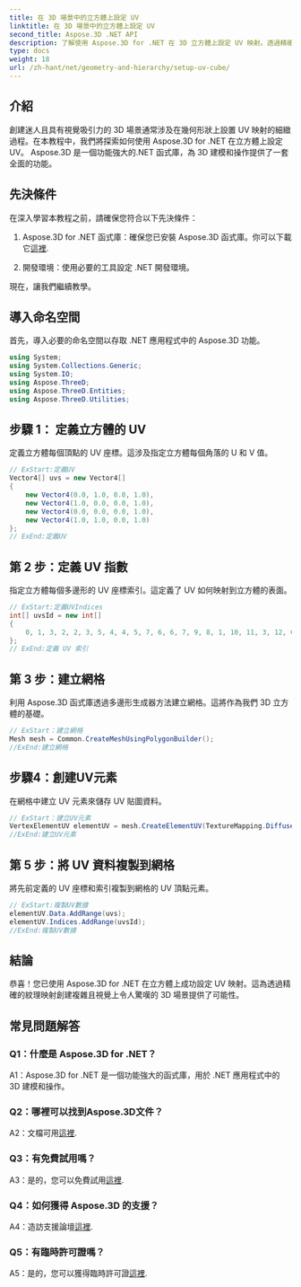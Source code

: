 ```yaml
---
title: 在 3D 場景中的立方體上設定 UV
linktitle: 在 3D 場景中的立方體上設定 UV
second_title: Aspose.3D .NET API
description: 了解使用 Aspose.3D for .NET 在 3D 立方體上設定 UV 映射。透過精確的紋理映射創造視覺上令人驚嘆的場景。
type: docs
weight: 18
url: /zh-hant/net/geometry-and-hierarchy/setup-uv-cube/
---
```

## 介紹

創建迷人且具有視覺吸引力的 3D 場景通常涉及在幾何形狀上設置 UV 映射的細緻過程。在本教程中，我們將探索如何使用 Aspose.3D for .NET 在立方體上設定 UV。 Aspose.3D 是一個功能強大的.NET 函式庫，為 3D 建模和操作提供了一套全面的功能。

## 先決條件

在深入學習本教程之前，請確保您符合以下先決條件：

1. Aspose.3D for .NET 函式庫：確保您已安裝 Aspose.3D 函式庫。你可以下載它[這裡](https://releases.aspose.com/3d/net/).

2. 開發環境：使用必要的工具設定 .NET 開發環境。

現在，讓我們繼續教學。

## 導入命名空間

首先，導入必要的命名空間以存取 .NET 應用程式中的 Aspose.3D 功能。

```csharp
using System;
using System.Collections.Generic;
using System.IO;
using Aspose.ThreeD;
using Aspose.ThreeD.Entities;
using Aspose.ThreeD.Utilities;
```

## 步驟 1： 定義立方體的 UV

定義立方體每個頂點的 UV 座標。這涉及指定立方體每個角落的 U 和 V 值。

```csharp
// ExStart:定義UV
Vector4[] uvs = new Vector4[]
{
    new Vector4(0.0, 1.0, 0.0, 1.0),
    new Vector4(1.0, 0.0, 0.0, 1.0),
    new Vector4(0.0, 0.0, 0.0, 1.0),
    new Vector4(1.0, 1.0, 0.0, 1.0)
};
// ExEnd:定義UV
```

## 第 2 步：定義 UV 指數

指定立方體每個多邊形的 UV 座標索引。這定義了 UV 如何映射到立方體的表面。

```csharp
// ExStart:定義UVIndices
int[] uvsId = new int[]
{
    0, 1, 3, 2, 2, 3, 5, 4, 4, 5, 7, 6, 6, 7, 9, 8, 1, 10, 11, 3, 12, 0, 2, 13
};
// ExEnd:定義 UV 索引
```

## 第 3 步：建立網格

利用 Aspose.3D 函式庫透過多邊形生成器方法建立網格。這將作為我們 3D 立方體的基礎。

```csharp
// ExStart：建立網格
Mesh mesh = Common.CreateMeshUsingPolygonBuilder();
//ExEnd:建立網格
```

## 步驟4：創建UV元素

在網格中建立 UV 元素來儲存 UV 貼圖資料。

```csharp
// ExStart：建立UV元素
VertexElementUV elementUV = mesh.CreateElementUV(TextureMapping.Diffuse, MappingMode.PolygonVertex, ReferenceMode.IndexToDirect);
//ExEnd:建立UV元素
```

## 第 5 步：將 UV 資料複製到網格

將先前定義的 UV 座標和索引複製到網格的 UV 頂點元素。

```csharp
// ExStart:複製UV數據
elementUV.Data.AddRange(uvs);
elementUV.Indices.AddRange(uvsId);
//ExEnd:複製UV數據
```

## 結論

恭喜！您已使用 Aspose.3D for .NET 在立方體上成功設定 UV 映射。這為透過精確的紋理映射創建複雜且視覺上令人驚嘆的 3D 場景提供了可能性。

## 常見問題解答

### Q1：什麼是 Aspose.3D for .NET？

A1：Aspose.3D for .NET 是一個功能強大的函式庫，用於 .NET 應用程式中的 3D 建模和操作。

### Q2：哪裡可以找到Aspose.3D文件？

 A2：文檔可用[這裡](https://reference.aspose.com/3d/net/).

### Q3：有免費試用嗎？

 A3：是的，您可以免費試用[這裡](https://releases.aspose.com/).

### Q4：如何獲得 Aspose.3D 的支援？

A4：造訪支援論壇[這裡](https://forum.aspose.com/c/3d/18).

### Q5：有臨時許可證嗎？

 A5：是的，您可以獲得臨時許可證[這裡](https://purchase.aspose.com/temporary-license/).